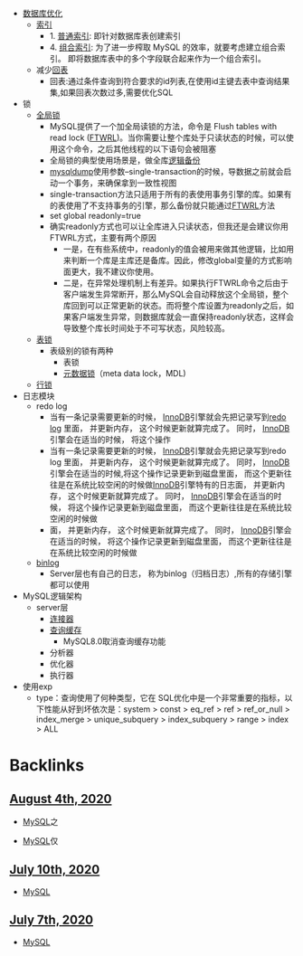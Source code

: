 - [数据库优化](<数据库优化.md>)
    - [索引](<索引.md>)
        - 1. [普通索引](<普通索引.md>): 即针对数据库表创建索引
        - 4. [组合索引](<组合索引.md>): 为了进一步榨取 MySQL 的效率，就要考虑建立组合索引。 即将数据库表中的多个字段联合起来作为一个组合索引。
    - 减少[回表](<回表.md>)
        - 回表:通过条件查询到符合要求的id列表,在使用id主键去表中查询结果集,如果回表次数过多,需要优化SQL
- 锁
    - [全局锁](<全局锁.md>)
        - MySQL提供了一个加全局读锁的方法，命令是 Flush tables with read lock ([FTWRL](<FTWRL.md>))。当你需要让整个库处于只读状态的时候，可以使用这个命令，之后其他线程的以下语句会被阻塞
        - 全局锁的典型使用场景是，做全库[逻辑备份](<逻辑备份.md>)
        - [mysqldump](<mysqldump.md>)使用参数–single-transaction的时候，导数据之前就会启动一个事务，来确保拿到一致性视图
        - single-transaction方法只适用于所有的表使用事务引擎的库。如果有的表使用了不支持事务的引擎，那么备份就只能通过[FTWRL](<FTWRL.md>)方法
        - set global readonly=true
        - 确实readonly方式也可以让全库进入只读状态，但我还是会建议你用FTWRL方式，主要有两个原因
            - 一是，在有些系统中，readonly的值会被用来做其他逻辑，比如用来判断一个库是主库还是备库。因此，修改global变量的方式影响面更大，我不建议你使用。
            - 二是，在异常处理机制上有差异。如果执行FTWRL命令之后由于客户端发生异常断开，那么MySQL会自动释放这个全局锁，整个库回到可以正常更新的状态。而将整个库设置为readonly之后，如果客户端发生异常，则数据库就会一直保持readonly状态，这样会导致整个库长时间处于不可写状态，风险较高。
    - [表锁](<表锁.md>)
        - 表级别的锁有两种
            - 表锁
            - [元数据锁](<元数据锁.md>)（meta data lock，MDL)
    - [行锁](<行锁.md>)
- 日志模块
    - redo log
        - 当有一条记录需要更新的时候， [InnoDB](<InnoDB.md>)引擎就会先把记录写到[redo log](<redo log.md>) 里面， 并更新内存， 这个时候更新就算完成了。 同时， [InnoDB](<InnoDB.md>)引擎会在适当的时候， 将这个操作
        - 当有一条记录需要更新的时候， [InnoDB](<InnoDB.md>)引擎就会先把记录写到redo log 里面， 并更新内存， 这个时候更新就算完成了。 同时， [InnoDB](<InnoDB.md>)引擎会在适当的时候,将这个操作记录更新到磁盘里面， 而这个更新往往是在系统比较空闲的时候做[InnoDB](<InnoDB.md>)引擎特有的日志面， 并更新内存， 这个时候更新就算完成了。 同时， [InnoDB](<InnoDB.md>)引擎会在适当的时候， 将这个操作记录更新到磁盘里面， 而这个更新往往是在系统比较空闲的时候做
        - 面， 并更新内存， 这个时候更新就算完成了。 同时， [InnoDB](<InnoDB.md>)引擎会在适当的时候， 将这个操作记录更新到磁盘里面， 而这个更新往往是在系统比较空闲的时候做
    - [binlog](<binlog.md>)
        - Server层也有自己的日志， 称为binlog（归档日志）,所有的存储引擎都可以使用
- MySQL逻辑架构
    - server层
        - [连接器](<连接器.md>)
        - [查询缓存](<查询缓存.md>)
            - MySQL8.0取消查询缓存功能
        - 分析器
        - 优化器
        - 执行器
- 使用exp
    - type：查询使用了何种类型，它在 SQL优化中是一个非常重要的指标，以下性能从好到坏依次是：system > const > eq_ref > ref > ref_or_null > index_merge > unique_subquery > index_subquery > range > index > ALL

# Backlinks
## [August 4th, 2020](<August 4th, 2020.md>)
- [MySQL](<MySQL.md>)之

- [MySQL](<MySQL.md>)仅

## [July 10th, 2020](<July 10th, 2020.md>)
- [MySQL](<MySQL.md>)

## [July 7th, 2020](<July 7th, 2020.md>)
- [MySQL](<MySQL.md>)

